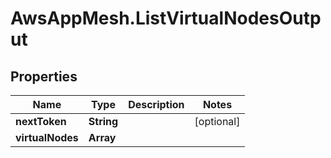 # AwsAppMesh.ListVirtualNodesOutput

## Properties

Name | Type | Description | Notes
------------ | ------------- | ------------- | -------------
**nextToken** | **String** |  | [optional] 
**virtualNodes** | **Array** |  | 


